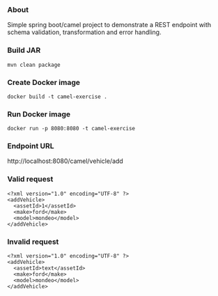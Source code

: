 ###  About

Simple spring boot/camel project to demonstrate a REST endpoint with schema validation, transformation and error handling.

### Build JAR

`mvn clean package`

### Create Docker image

`docker build -t camel-exercise .`

### Run Docker image

`docker run -p 8080:8080 -t camel-exercise`

### Endpoint URL

http://localhost:8080/camel/vehicle/add

### Valid request

```
<?xml version="1.0" encoding="UTF-8" ?>
<addVehicle>
  <assetId>1</assetId>
  <make>ford</make>
  <model>mondeo</model>
</addVehicle>
```

### Invalid request

```
<?xml version="1.0" encoding="UTF-8" ?>
<addVehicle>
  <assetId>text</assetId>
  <make>ford</make>
  <model>mondeo</model>
</addVehicle>
```
